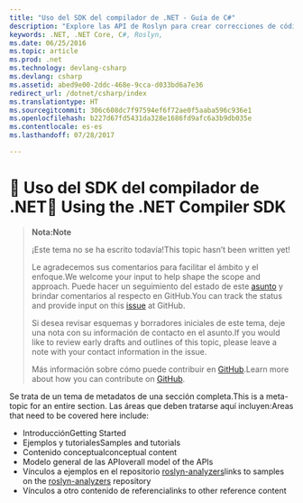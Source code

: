 ```yaml
---
title: "Uso del SDK del compilador de .NET - Guía de C#"
description: "Explore las API de Roslyn para crear correcciones de código y diagnósticos automáticos"
keywords: .NET, .NET Core, C#, Roslyn,
ms.date: 06/25/2016
ms.topic: article
ms.prod: .net
ms.technology: devlang-csharp
ms.devlang: csharp
ms.assetid: abed9e00-2ddc-468e-9cca-d033bd6a7e36
redirect_url: /dotnet/csharp/index
ms.translationtype: HT
ms.sourcegitcommit: 306c608dc7f97594ef6f72ae0f5aaba596c936e1
ms.openlocfilehash: b227d67fd5431da328e1686fd9afc6a3b9db035e
ms.contentlocale: es-es
ms.lasthandoff: 07/28/2017

---
```


# <a name="-using-the-net-compiler-sdk"></a><span data-ttu-id="1a73a-104">🔧 Uso del SDK del compilador de .NET</span><span class="sxs-lookup"><span data-stu-id="1a73a-104">🔧 Using the .NET Compiler SDK</span></span>

> <span data-ttu-id="1a73a-105">**Nota:**</span><span class="sxs-lookup"><span data-stu-id="1a73a-105">**Note**</span></span>
> 
> <span data-ttu-id="1a73a-106">¡Este tema no se ha escrito todavía!</span><span class="sxs-lookup"><span data-stu-id="1a73a-106">This topic hasn’t been written yet!</span></span> 
>
> <span data-ttu-id="1a73a-107">Le agradecemos sus comentarios para facilitar el ámbito y el enfoque.</span><span class="sxs-lookup"><span data-stu-id="1a73a-107">We welcome your input to help shape the scope and approach.</span></span> <span data-ttu-id="1a73a-108">Puede hacer un seguimiento del estado de este [asunto](https://github.com/dotnet/docs/issues/972) y brindar comentarios al respecto en GitHub.</span><span class="sxs-lookup"><span data-stu-id="1a73a-108">You can track the status and provide input on this [issue](https://github.com/dotnet/docs/issues/972) at GitHub.</span></span>
> 
> <span data-ttu-id="1a73a-109">Si desea revisar esquemas y borradores iniciales de este tema, deje una nota con su información de contacto en el asunto.</span><span class="sxs-lookup"><span data-stu-id="1a73a-109">If you would like to review early drafts and outlines of this topic, please leave a note with your contact information in the issue.</span></span>
>
> <span data-ttu-id="1a73a-110">Más información sobre cómo puede contribuir en [GitHub](https://github.com/dotnet/docs/blob/master/CONTRIBUTING.md).</span><span class="sxs-lookup"><span data-stu-id="1a73a-110">Learn more about how you can contribute on [GitHub](https://github.com/dotnet/docs/blob/master/CONTRIBUTING.md).</span></span>
>

<span data-ttu-id="1a73a-111">Se trata de un tema de metadatos de una sección completa.</span><span class="sxs-lookup"><span data-stu-id="1a73a-111">This is a meta-topic for an entire section.</span></span> <span data-ttu-id="1a73a-112">Las áreas que deben tratarse aquí incluyen:</span><span class="sxs-lookup"><span data-stu-id="1a73a-112">Areas that need to be covered here include:</span></span> 
* <span data-ttu-id="1a73a-113">Introducción</span><span class="sxs-lookup"><span data-stu-id="1a73a-113">Getting Started</span></span>
* <span data-ttu-id="1a73a-114">Ejemplos y tutoriales</span><span class="sxs-lookup"><span data-stu-id="1a73a-114">Samples and tutorials</span></span>
* <span data-ttu-id="1a73a-115">Contenido conceptual</span><span class="sxs-lookup"><span data-stu-id="1a73a-115">conceptual content</span></span>
* <span data-ttu-id="1a73a-116">Modelo general de las API</span><span class="sxs-lookup"><span data-stu-id="1a73a-116">overall model of the APIs</span></span>
* <span data-ttu-id="1a73a-117">Vínculos a ejemplos en el repositorio [roslyn-analyzers](http://github.com/dotnet/roslyn-analyzers)</span><span class="sxs-lookup"><span data-stu-id="1a73a-117">links to samples on the [roslyn-analyzers](http://github.com/dotnet/roslyn-analyzers) repository</span></span>
* <span data-ttu-id="1a73a-118">Vínculos a otro contenido de referencia</span><span class="sxs-lookup"><span data-stu-id="1a73a-118">links to other reference content</span></span>

